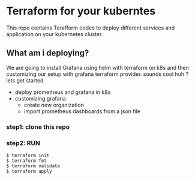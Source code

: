 # Terraform for your kuberntes
This repo contains Terafform codes to deploy different services and application on your kubernetes cluster.

## What am i deploying?
We are going to install Grafana using helm with terraform on k8s and then customizing our setup with grafana terraform provider. sounds cool huh ? lets get started

- deploy prometheus and grafana in k8s
- customizing grafana
  - create new organization
  - import prometheus dashboards from a json file



### step1: clone this repo

### step2: RUN
```
$ terraform init
$ terraform fmt
$ terraform validate
$ terraform apply
```

